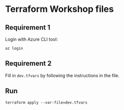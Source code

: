 # Terraform Workshop files

## Requirement 1

Login with Azure CLI tool:

```
az login
```

## Requirement 2

Fill in `dev.tfvars` by following the instructions in the file.

## Run

```
terraform apply --var-file=dev.tfvars
```

